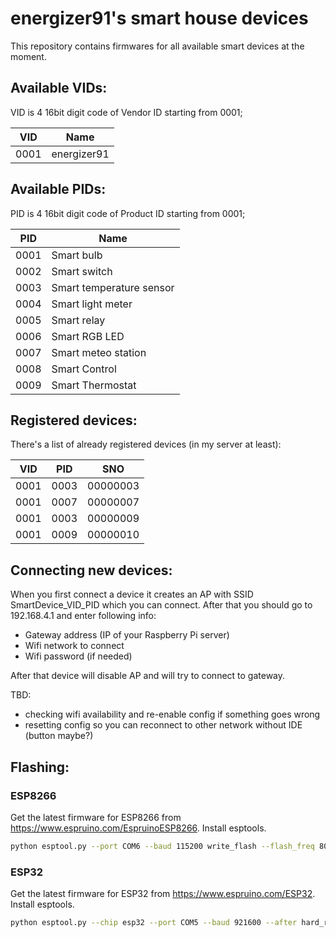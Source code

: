 # energizer91's smart house devices

This repository contains firmwares for all available smart devices at the moment.

## Available VIDs:

VID is 4 16bit digit code of Vendor ID starting from 0001;

| VID  | Name        |
|------|-------------|
| 0001 | energizer91 |

## Available PIDs:

PID is 4 16bit digit code of Product ID starting from 0001;

| PID  | Name                     |
|------|--------------------------|
| 0001 | Smart bulb               |
| 0002 | Smart switch             |
| 0003 | Smart temperature sensor |
| 0004 | Smart light meter        |
| 0005 | Smart relay              |
| 0006 | Smart RGB LED            |
| 0007 | Smart meteo station      |
| 0008 | Smart Control            |
| 0009 | Smart Thermostat         |


## Registered devices:

There's a list of already registered devices (in my server at least):

| VID  | PID  | SNO      |
|------|------|----------|
| 0001 | 0003 | 00000003 |
| 0001 | 0007 | 00000007 |
| 0001 | 0003 | 00000009 |
| 0001 | 0009 | 00000010 |

## Connecting new devices:

When you first connect a device it creates an AP with SSID SmartDevice_VID_PID which you can connect.
After that you should go to 192.168.4.1 and enter following info:
- Gateway address (IP of your Raspberry Pi server)
- Wifi network to connect
- Wifi password (if needed)

After that device will disable AP and will try to connect to gateway.

TBD:
- checking wifi availability and re-enable config if something goes wrong
- resetting config so you can reconnect to other network without IDE (button maybe?)

## Flashing:

### ESP8266

Get the latest firmware for ESP8266 from https://www.espruino.com/EspruinoESP8266. Install esptools.

```bash
python esptool.py --port COM6 --baud 115200 write_flash --flash_freq 80m --flash_mode qio --flash_size 32m 0x0000 boot_v1.6.bin 0x1000 espruino_esp8266_user1.bin 0x3FC000 esp_init_data_default.bin 0x3FE000 blank.bin
```

### ESP32

Get the latest firmware for ESP32 from https://www.espruino.com/ESP32. Install esptools.

```bash
python esptool.py --chip esp32 --port COM5 --baud 921600 --after hard_reset write_flash -z --flash_mode dio --flash_freq 40m --flash_size detect 0x1000 bootloader.bin 0x8000 partitions_espruino.bin 0x10000 espruino_esp32.bin
```

